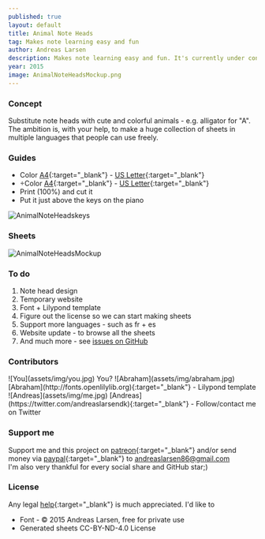 ```yaml
---
published: true
layout: default
title: Animal Note Heads
tag: Makes note learning easy and fun
author: Andreas Larsen
description: Makes note learning easy and fun. It's currently under construction. The goal is to create an free database with sheets using Animal Note Heads.
year: 2015
image: AnimalNoteHeadsMockup.png
---
```


### Concept

Substitute note heads with cute and colorful animals - e.g. alligator for "A". The ambition is, with your help, to make a huge collection of sheets in multiple languages that people can use freely.

### Guides

- Color [A4](assets/pdf/AnimalNoteHeads-keys-en-A4.pdf){:target="_blank"} - [US Letter](assets/pdf/AnimalNoteHeads-keys-en-Letter.pdf){:target="_blank"}
- ÷Color [A4](assets/pdf/AnimalNoteHeads-keys-en-bw-A4.pdf){:target="_blank"} - [US Letter](assets/pdf/AnimalNoteHeads-keys-en-bw-Letter.pdf){:target="_blank"}
- Print (100%) and cut it
- Put it just above the keys on the piano

![AnimalNoteHeadskeys](https://raw.githubusercontent.com/andreaslarsen/animalnoteheads/gh-pages/assets/img/AnimalNoteHeadsKey.png)

### Sheets

![AnimalNoteHeadsMockup](https://raw.githubusercontent.com/andreaslarsen/animalnoteheads/gh-pages/assets/img/AnimalNoteHeadsMockup.png)

### To do

1. Note head design
1. Temporary website
1. Font + Lilypond template
1. Figure out the license so we can start making sheets
1. Support more languages - such as fr + es
1. Website update - to browse all the sheets
1. And much more - see [issues on GitHub](https://github.com/andreaslarsen/animalnoteheads/issues)

### Contributors
<span id="contri">
<span>![You](assets/img/you.jpg) <span>You?</span></span>  
![Abraham](assets/img/abraham.jpg) [Abraham](http://fonts.openlilylib.org){:target="_blank"} - Lilypond template  
![Andreas](assets/img/me.jpg) [Andreas](https://twitter.com/andreaslarsendk){:target="_blank"} - Follow/contact me on Twitter
</span>

### Support me

Support me and this project on [patreon](https://www.patreon.com/andreaslarsen){:target="_blank"} and/or send money via [paypal](https://www.paypal.com/webapps/mpp/send-money-online){:target="_blank"} to andreaslarsen86@gmail.com  
I'm also very thankful for every social share and GitHub star;)

### License

Any legal [help](https://github.com/andreaslarsen/animalnoteheads/issues/1){:target="_blank"} is much appreciated. I'd like to

* Font - &copy; 2015 Andreas Larsen, free for private use
* Generated sheets CC-BY-ND-4.0 License
